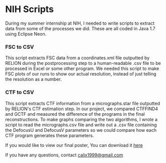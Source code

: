 # NIH Scripts
During my summer internship at NIH, I needed to write scripts to extract data from some of the processes we did. These are all coded in Java 1.7 using Eclipse Neon.

### FSC to CSV
This script extracts FSC data from a coordinates.xml file outputted by RELION during the postprocessing step to a human-readable .csv file to be processed in Excel or some other program. We needed this script to make FSC plots of our runs to show our actual resolution, instead of just telling the resolution as a number. 

### CTF to CSV
This script extracts CTF information from a micrographs.star file outputted by RELION's CTF estimation step. In our project, we compared CTFFIND4 and GCTF and measured the difference of the programs in the final reconstructions. To make graphs comparing the two algorithms, I wrote a script to read the micrographs.csv file and write out a .csv file containing the DefocusU and DefocusV parameters so we could compare how each CTF program generates these parameters.

If you would like to view our final poster, You can download it [here](https://cloud.restifo.co/index.php/s/PK8GQOW4M3ej4YT "Poster download")

If you have any questions, contact calix1999@gmail.com